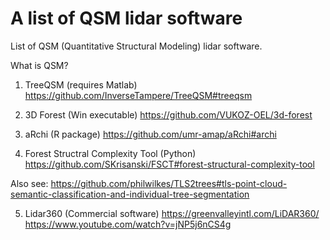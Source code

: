 # A list of QSM lidar software

List of QSM (Quantitative Structural Modeling) lidar software.

What is QSM?

1. TreeQSM (requires Matlab)
https://github.com/InverseTampere/TreeQSM#treeqsm

2. 3D Forest (Win executable) 
https://github.com/VUKOZ-OEL/3d-forest

3. aRchi (R package)
https://github.com/umr-amap/aRchi#archi

4. Forest Structral Complexity Tool (Python)
https://github.com/SKrisanski/FSCT#forest-structural-complexity-tool

Also see: https://github.com/philwilkes/TLS2trees#tls-point-cloud-semantic-classification-and-individual-tree-segmentation

5. Lidar360 (Commercial software)
https://greenvalleyintl.com/LiDAR360/
https://www.youtube.com/watch?v=jNP5j6nCS4g

   


